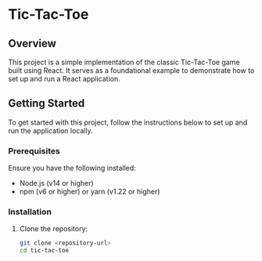 # Tic-Tac-Toe

## Overview

This project is a simple implementation of the classic Tic-Tac-Toe game built using React. It serves as a foundational example to demonstrate how to set up and run a React application.

## Getting Started

To get started with this project, follow the instructions below to set up and run the application locally.

### Prerequisites

Ensure you have the following installed:

- Node.js (v14 or higher)
- npm (v6 or higher) or yarn (v1.22 or higher)

### Installation

1. Clone the repository:
   ```sh
   git clone <repository-url>
   cd tic-tac-toe
   ```
